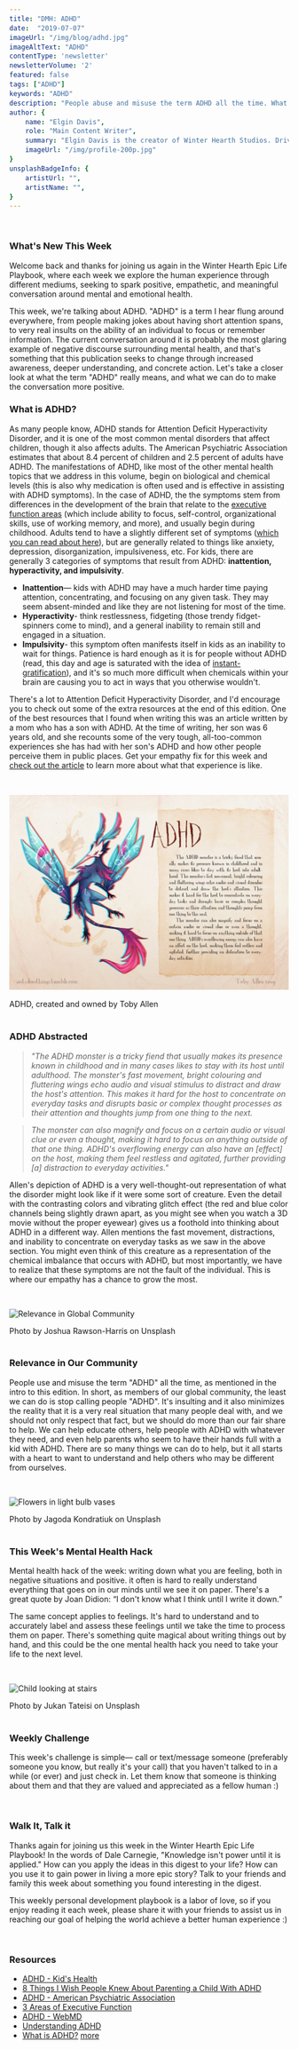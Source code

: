 ```yaml
---
title: "DMH: ADHD"
date:  "2019-07-07"
imageUrl: "/img/blog/adhd.jpg"
imageAltText: "ADHD"
contentType: 'newsletter'
newsletterVolume: '2'
featured: false
tags: ["ADHD"]
keywords: "ADHD"
description: "People abuse and misuse the term ADHD all the time. What is it, and what do you need to know about it?"
author: {
    name: "Elgin Davis",
    role: "Main Content Writer",
    summary: "Elgin Davis is the creator of Winter Hearth Studios. Driven by a passionate spirit and boundless curiosity, Davis' work seeks to explore the depths of humanity and what it might look like to live a hyper-meaningful existence here on earth.",
    imageUrl: "/img/profile-200p.jpg" 
}
unsplashBadgeInfo: {
    artistUrl: "",
    artistName: "",
}
---
```


<br>

### What's New This Week
Welcome back and thanks for joining us again in the Winter Hearth Epic Life Playbook, where each week we explore the human experience through different mediums, seeking to spark positive, empathetic, and meaningful conversation around mental and emotional health.

This week, we're talking about ADHD. "ADHD" is a term I hear flung around everywhere, from people making jokes about having short attention spans, to very real insults on the ability of an individual to focus or remember information. The current conversation around it is probably the most glaring example of negative discourse surrounding mental health, and that's something that this publication seeks to change through increased awareness, deeper understanding, and concrete action. Let's take a closer look at what the term "ADHD" really means, and what we can do to make the conversation more positive.

### What is ADHD?
 
As many people know, ADHD stands for Attention Deficit Hyperactivity Disorder, and it is one of the most common mental disorders that affect children, though it also affects adults. The American Psychiatric Association estimates that about 8.4 percent of children and 2.5 percent of adults have ADHD. The manifestations of ADHD, like most of the other mental health topics that we address in this volume, begin on biological and chemical levels (this is also why medication is often used and is effective in assisting with ADHD symptoms). In the case of ADHD, the the symptoms stem from differences in the development of the brain that relate to the [executive function areas](https://www.understood.org/en/learning-attention-issues/child-learning-disabilities/executive-functioning-issues/3-areas-of-executive-function) (which include ability to focus, self-control, organizational skills, use of working memory, and more), and usually begin during childhood. Adults tend to have a slightly different set of symptoms ([which you can read about here](https://www.webmd.com/add-adhd/childhood-adhd/attention-deficit-hyperactivity-disorder-adhd#1)), but are generally related to things like anxiety, depression, disorganization, impulsiveness, etc. For kids, there are generally 3 categories of symptoms that result from ADHD: **inattention, hyperactivity, and impulsivity**. 

- **Inattention**— kids with ADHD may have a much harder time paying attention, concentrating, and focusing on any given task. They may seem absent-minded and like they are not listening for most of the time.
- **Hyperactivity**- think restlessness, fidgeting (those trendy fidget-spinners come to mind), and a general inability to remain still and engaged in a situation.
- **Impulsivity**- this symptom often manifests itself in kids as an inability to wait for things. Patience is hard enough as it is for people without ADHD (read, this day and age is saturated with the idea of [instant-gratification](https://positivepsychology.com/instant-gratification/)), and it's so much more difficult when chemicals within your brain are causing you to act in ways that you otherwise wouldn't.  

There's a lot to Attention Deficit Hyperactivity Disorder, and I'd encourage you to check out some of the extra resources at the end of this edition. One of the best resources that I found when writing this was an article written by a mom who has a son with ADHD. At the time of writing, her son was 6 years old, and she recounts some of the very tough, all-too-common experiences she has had with her son's ADHD and how other people perceive them in public places. Get your empathy fix for this week and [check out the article](https://www.understood.org/en/community-events/blogs/what-i-wish-id-known-sooner/2016/10/20/8-things-i-wish-people-knew-about-parenting-a-child-with-adhd) to learn more about what that experience is like.
 

<br />

![ADHD, created and owned by Toby Allen](/img/blog/adhd.jpg)

<div class="photo-credit"> 
    ADHD, created and owned by Toby Allen
</div>

<br /> 

### ADHD Abstracted
 
> *"The ADHD monster is a tricky fiend that usually makes its presence known in childhood and in many cases likes to stay with its host until adulthood. The monster's fast movement, bright colouring and fluttering wings echo audio and visual stimulus to distract and draw the host's attention. This makes it hard for the host to concentrate on everyday tasks and disrupts basic or complex thought processes as their attention and thoughts jump from one thing to the next.*

> *The monster can also magnify and focus on a certain audio or visual clue or even a thought, making it hard to focus on anything outside of that one thing. ADHD's overflowing energy can also have an [effect] on the host, making them feel restless and agitated, further providing [a] distraction to everyday activities."*

Allen's depiction of ADHD is a very well-thought-out representation of what the disorder might look like if it were some sort of creature. Even the detail with the contrasting colors and vibrating glitch effect (the red and blue color channels being slightly drawn apart, as you might see when you watch a 3D movie without the proper eyewear) gives us a foothold into thinking about ADHD in a different way. Allen mentions the fast movement, distractions, and inability to concentrate on everyday tasks as we saw in the above section. You might even think of this creature as a representation of the chemical imbalance that occurs with ADHD, but most importantly, we have to realize that these symptoms are not the fault of the individual. This is where our empathy has a chance to grow the most.

<br />

![Relevance in Global Community](https://gallery.mailchimp.com/82935dc1a750f772912d12316/images/39d07f89-892f-4bd5-b120-0f8b55e6630c.jpg)
<div class="photo-credit"> 
    Photo by Joshua Rawson-Harris on Unsplash
</div>

<br />  

### Relevance in Our Community


People use and misuse the term "ADHD" all the time, as mentioned in the intro to this edition. In short, as members of our global community, the least we can do is stop calling people "ADHD". It's insulting and it also minimizes the reality that it is a very real situation that many people deal with, and we should not only respect that fact, but we should do more than our fair share to help. We can help educate others, help people with ADHD with whatever they need, and even help parents who seem to have their hands full with a kid with ADHD. There are so many things we can do to help, but it all starts with a heart to want to understand and help others who may be different from ourselves.


<br />

![Flowers in light bulb vases](https://gallery.mailchimp.com/82935dc1a750f772912d12316/images/6811f08f-be0d-4024-a560-2682542e9943.jpg)
<div class="photo-credit"> 
    Photo by Jagoda Kondratiuk on Unsplash  
</div>
<br />

### This Week's Mental Health Hack

Mental health hack of the week: writing down what you are feeling, both in negative situations and positive. it often is hard to really understand everything that goes on in our minds until we see it on paper. There's a great quote by Joan Didion: “I don't know what I think until I write it down.”

The same concept applies to feelings. It's hard to understand and to accurately label and assess these feelings until we take the time to process them on paper. There's something quite magical about writing things out by hand, and this could be the one mental health hack you need to take your life to the next level.
 

 

<br />

![Child looking at stairs](https://gallery.mailchimp.com/82935dc1a750f772912d12316/images/f1cb78de-9b26-4bbf-80de-b64f00028e4c.jpg)

<div class="photo-credit"> 
    Photo by Jukan Tateisi on Unsplash
</div>

<br />  

### Weekly Challenge

This week's challenge is simple— call or text/message someone (preferably someone you know, but really it's your call) that you haven't talked to in a while (or ever) and just check in. Let them know that someone is thinking about them and that they are valued and appreciated as a fellow human :)
 
<br>

### Walk It, Talk it

Thanks again for joining us this week in the Winter Hearth Epic Life Playbook! In the words of Dale Carnegie, "Knowledge isn't power until it is applied." How can you apply the ideas in this digest to your life? How can you use it to gain power in living a more epic story? Talk to your friends and family this week about something you found interesting in the digest.


This weekly personal development playbook is a labor of love, so if you enjoy reading it each week, please share it with your friends to assist us in reaching our goal of helping the world achieve a better human experience :)

<br>

### Resources
- [ADHD - Kid's Health](https://kidshealth.org/en/parents/adhd.html)
- [8 Things I Wish People Knew About Parenting a Child With ADHD](https://www.understood.org/en/community-events/blogs/what-i-wish-id-known-sooner/2016/10/20/8-things-i-wish-people-knew-about-parenting-a-child-with-adhd)
- [ADHD - American Psychiatric Association](https://www.psychiatry.org/patients-families/adhd/what-is-adhd)
- [3 Areas of Executive Function](https://www.understood.org/en/learning-attention-issues/child-learning-disabilities/executive-functioning-issues/3-areas-of-executive-function)
- [ADHD - WebMD](https://www.webmd.com/add-adhd/childhood-adhd/attention-deficit-hyperactivity-disorder-adhd#1)
- [Understanding ADHD](https://www.understood.org/en/learning-attention-issues/child-learning-disabilities/add-adhd/understanding-adhd)
- [What is ADHD?](https://www.aacap.org/aacap/families_and_youth/resource_centers/adhd_resource_center/adhd_a_guide_for_families/What_is_ADHD.aspx) [more](https://www.cdc.gov/ncbddd/adhd/facts.html)

